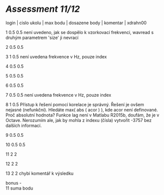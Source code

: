 # *Assessment 11/12*

login |	cislo ukolu |	max bodu |	dosazene body |	komentar | 
xdrahn00

1	0.5	0.5	není uvedeno, jak se dospělo k vzorkovací frekvenci, wavread s druhým parametrem 'size' ji nevrací

2	0.5	0.5	

3	1	0.5	není uvedena frekvence v Hz, pouze index

4	0.5	0.5	

5	0.5	0.5	

6	0.5	0.5	

7	0.5	0.5	není uvedena frekvence v Hz, pouze index

8	1	0.5	Přístup k řešení pomocí korelace je správný. Řešení je ovšem nejasné (nefunkční). Hledáte max( abs ( acor ) ), kde acor není definované. Proč absolutní hodnota? Funkce lag není v Matlabu R2015b, doufám, že je v Octave. Nerozumím ale, jak by mohla z indexu (čísla) vytvořit -3757 bez dalších informací.

9	0.5	0.5	

10	0.5	0.5	

11	2	2	

12	2	2	

13	2	2	chybí komentář k výsledku

bonus	-	
11	suma bodu
